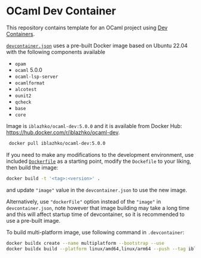 # OCaml Dev Container

This repository contains template for an OCaml project using
[Dev Containers](https://code.visualstudio.com/docs/devcontainers/containers).

[`devcontainer.json`](./.devcontainer/devcontainer.json) uses a pre-built
Docker image based on Ubuntu 22.04 with the following components available

* `opam`
* `ocaml` 5.0.0
* `ocaml-lsp-server`
* `ocamlformat`
* `alcotest`
* `ounit2`
* `qcheck`
* `base`
* `core`

Image is `iblazhko/ocaml-dev:5.0.0` and it is available from Docker Hub:
<https://hub.docker.com/r/iblazhko/ocaml-dev>.

```bash
 docker pull iblazhko/ocaml-dev:5.0.0
```

If you need to make any modifications to the development environment,
use included [`Dockerfile`](./.devcontainer/Dockerfile) as a
starting point, modify the `Dockefile` to your liking, then build the image:

```bash
docker build -t '<tag>:<version>' .
```

and update `"image"` value in the `devcontainer.json` to use the new image.

Alternatively, use `"dockerFile"` option instead of the `"image"`
in `devcontainer.json`, note however that image building may take a long time and this will affect startup time of devcontainer, so it is recommended to use a pre-built image.

To build multi-platform image, use following command in `.devcontainer`:

```bash
docker buildx create --name multiplatform --bootstrap --use
docker buildx build --platform linux/amd64,linux/arm64 --push --tag iblazhko/ocaml-dev:5.0.0 .
```
